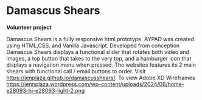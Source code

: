 # Damascus Shears
**Volunteer project**

Damascus Shears is a fully responsive html prototype. AYPAD was created using HTML,CSS, and Vanilla Javascript. Developed from conception Damascus Shears displays a functional slider that rotates both video and images, a top button that takes to the very top, and a hamburger icon that displays a navigation menu when pressed. The websites features its 2 main shears with functional call / email buttons to order. Visit https://jenplaza.github.io/damascusshears/. To view Adobe XD Wireframes https://jennplaza.wordpress.com/wp-content/uploads/2024/06/home-e28093-hi-e28093-light-2.png
